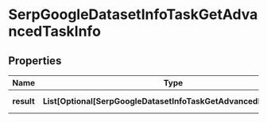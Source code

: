 # SerpGoogleDatasetInfoTaskGetAdvancedTaskInfo


## Properties

| Name | Type | Description | Notes |
|------------ | ------------- | ------------- | -------------|
**result** | **List[Optional[SerpGoogleDatasetInfoTaskGetAdvancedResultInfo]]** | array of results |[optional]|